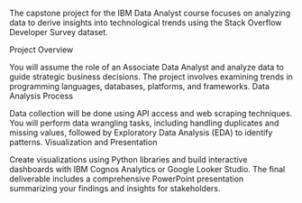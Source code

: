 The capstone project for the IBM Data Analyst course focuses on analyzing data to derive insights into technological trends using the Stack Overflow Developer Survey dataset.

Project Overview

You will assume the role of an Associate Data Analyst and analyze data to guide strategic business decisions.
The project involves examining trends in programming languages, databases, platforms, and frameworks.
Data Analysis Process

Data collection will be done using API access and web scraping techniques.
You will perform data wrangling tasks, including handling duplicates and missing values, followed by Exploratory Data Analysis (EDA) to identify patterns.
Visualization and Presentation

Create visualizations using Python libraries and build interactive dashboards with IBM Cognos Analytics or Google Looker Studio.
The final deliverable includes a comprehensive PowerPoint presentation summarizing your findings and insights for stakeholders.
